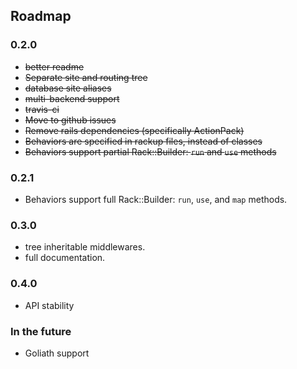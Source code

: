 ## Roadmap

### 0.2.0

* <del>better readme</del>
* <del>Separate site and routing tree</del>
* <del>database site aliases</del>
* <del>multi-backend support</del>
* <del>travis-ci</del>
* <del>Move to github issues</del>
* <del>Remove rails dependencies (specifically ActionPack)</del>
* <del>Behaviors are specified in rackup files, instead of classes</del>
* <del>Behaviors support partial Rack::Builder: `run` and `use` methods<del>

### 0.2.1
* Behaviors support full Rack::Builder: `run`, `use`, and `map` methods.

### 0.3.0

* tree inheritable middlewares.
* full documentation. 

### 0.4.0

* API stability

### In the future

* Goliath support
